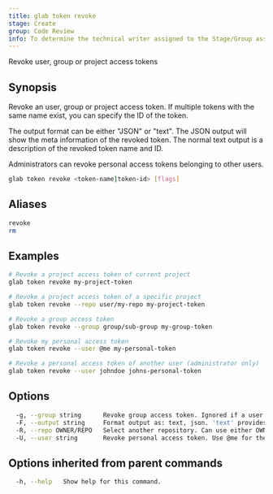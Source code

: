 ```yaml
---
title: glab token revoke
stage: Create
group: Code Review
info: To determine the technical writer assigned to the Stage/Group associated with this page, see https://about.gitlab.com/handbook/product/ux/technical-writing/#assignments
---
```


<!--
This documentation is auto generated by a script.
Please do not edit this file directly. Run `make gen-docs` instead.
-->

Revoke user, group or project access tokens

## Synopsis

Revoke an user, group or project access token. If multiple tokens with the same name exist, you can specify
the ID of the token.

The output format can be either "JSON" or "text". The JSON output will show the meta information of the
revoked token. The normal text output is a description of the revoked token name and ID.

Administrators can revoke personal access tokens belonging to other users.

```bash title="terminal"
glab token revoke <token-name|token-id> [flags]
```

## Aliases

```bash title="terminal"
revoke
rm
```

## Examples

```bash title="terminal"
# Revoke a project access token of current project
glab token revoke my-project-token

# Revoke a project access token of a specific project
glab token revoke --repo user/my-repo my-project-token

# Revoke a group access token
glab token revoke --group group/sub-group my-group-token

# Revoke my personal access token
glab token revoke --user @me my-personal-token

# Revoke a personal access token of another user (administrator only)
glab token revoke --user johndoe johns-personal-token
```

## Options

```bash title="terminal"
  -g, --group string      Revoke group access token. Ignored if a user or repository argument is set.
  -F, --output string     Format output as: text, json. 'text' provides the name and ID of the revoked token; 'json' outputs the token with metadata. (default "text")
  -R, --repo OWNER/REPO   Select another repository. Can use either OWNER/REPO or `GROUP/NAMESPACE/REPO` format. Also accepts full URL or Git URL.
  -U, --user string       Revoke personal access token. Use @me for the current user.
```

## Options inherited from parent commands

```bash title="terminal"
  -h, --help   Show help for this command.
```
